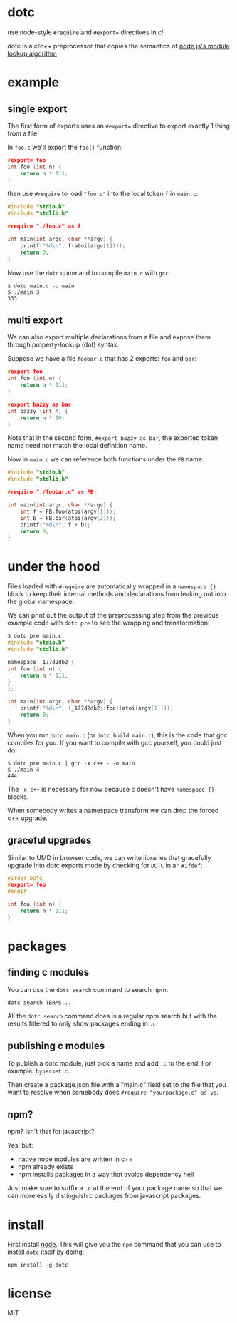 # dotc

use node-style `#require` and `#export=` directives in c!

dotc is a c/c++ preprocessor that copies the semantics of
[node.js's module lookup algorithm](http://nodejs.org/docs/latest/api/modules.html#modules_modules)

# example

## single export

The first form of exports uses an `#export=` directive to export exactly 1
thing from a file.

In `foo.c` we'll export the `foo()` function:

``` c
#export= foo
int foo (int n) {
    return n * 111;
}
```

then use `#require` to load `"foo.c"` into the local token `f` in `main.c`:

``` c
#include "stdio.h"
#include "stdlib.h"

#require "./foo.c" as f

int main(int argc, char **argv) {
    printf("%d\n", f(atoi(argv[1])));
    return 0;
}
```

Now use the `dotc` command to compile `main.c` with `gcc`:

```
$ dotc main.c -o main
$ ./main 3
333
```

## multi export

We can also export multiple declarations from a file and expose them through
property-lookup (dot) syntax.

Suppose we have a file `foobar.c` that has 2 exports: `foo` and `bar`:

``` c
#export foo
int foo (int n) {
    return n * 111;
}

#export bazzy as bar
int bazzy (int n) {
    return n * 10;
}
```

Note that in the second form, `#export bazzy as bar`, the exported token name
need not match the local definition name.

Now in `main.c` we can reference both functions under the `FB` name:

``` c
#include "stdio.h"
#include "stdlib.h"

#require "./foobar.c" as FB

int main(int argc, char **argv) {
    int f = FB.foo(atoi(argv[1]));
    int b = FB.bar(atoi(argv[2]));
    printf("%d\n", f + b);
    return 0;
}
```

# under the hood

Files loaded with `#require` are automatically wrapped in a `namespace {}` block
to keep their internal methods and declarations from leaking out into the global
namespace.

We can print out the output of the preprocessing step from the previous example
code with `dotc pre` to see the wrapping and transformation:

``` c
$ dotc pre main.c
#include "stdio.h"
#include "stdlib.h"

namespace _177d2db2 {
int foo (int n) {
    return n * 111;
}
};

int main(int argc, char **argv) {
    printf("%d\n", (_177d2db2::foo)(atoi(argv[1])));
    return 0;
}
```

When you run `dotc main.c` (or `dotc build main.c`), this is the code that gcc
compiles for you. If you want to compile with gcc yourself, you could just do:

```
$ dotc pre main.c | gcc -x c++ - -o main
$ ./main 4
444
```

The `-x c++` is necessary for now because c doesn't have `namespace {}` blocks.

When somebody writes a namespace transform we can drop the forced c++ upgrade.

## graceful upgrades 

Similar to UMD in browser code, we can write libraries that gracefully upgrade
into dotc exports mode by checking for `DOTC` in an `#ifdef`:

``` c
#ifdef DOTC
#export= foo
#endif

int foo (int n) {
    return n * 111;
}
```

# packages

## finding c modules

You can use the `dotc search` command to search npm:

```
dotc search TERMS...
```

All the `dotc search` command does is a regular npm search but with the results
filtered to only show packages ending in `.c`.

## publishing c modules

To publish a dotc module, just pick a name and add `.c` to the end!
For example: `hyperset.c`.

Then create a package.json file with a "main.c" field set to the file that you
want to resolve when somebody does `#require "yourpackage.c" as yp`.

## npm?

npm? Isn't that for javascript?

Yes, but:

* native node modules are written in c++
* npm already exists
* npm installs packages in a way that avoids dependency hell

Just make sure to suffix a `.c` at the end of your package name so that we can
more easily distinguish c packages from javascript packages.

# install

First install [node](http://nodejs.org). This will give you the `npm` command
that you can use to install `dotc` itself by doing:

```
npm install -g dotc
```
# license

MIT
